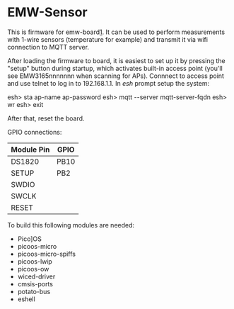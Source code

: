 EMW-Sensor
=========

This is firmware for emw-board[1]. It can be used to perform measurements
with 1-wire sensors (temperature for example) and transmit it via wifi connection
to MQTT server.

After loading the firmware to board, it is easiest to set up it
by pressing the "setup" button during startup, which activates built-in
access point (you'll see EMW3165nnnnnnn when scanning for APs). 
Connnect to access point and use telnet to log in to 192.168.1.1.
In _esh_ prompt setup the system:

esh> sta ap-name ap-password
esh> mqtt --server mqtt-server-fqdn
esh> wr
esh> exit

After that, reset the board.

GPIO connections:

| Module Pin | GPIO                                    |
|------------|-----------------------------------------|
| DS1820     | PB10                                    |
| SETUP      | PB2                                     |
| SWDIO      |                                         |
| SWCLK      |                                         |
| RESET      |                                         |

To build this following modules are needed:

* Pico]OS 
* picoos-micro
* picoos-micro-spiffs
* picoos-lwip
* picoos-ow
* wiced-driver
* cmsis-ports
* potato-bus
* eshell

[1]: https://github.com/AriZuu/emw-board

